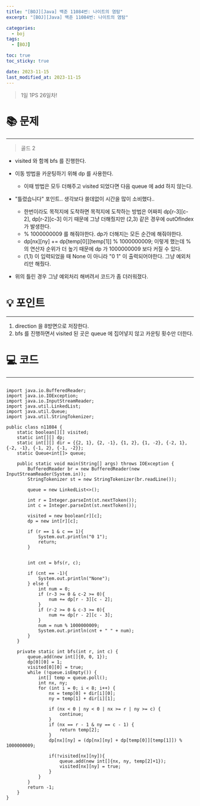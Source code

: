 ```yaml
---
title: "[BOJ][Java] 백준 11084번: 나이트의 염탐"
excerpt: "[BOJ][Java] 백준 11084번: 나이트의 염탐"

categories:
  - boj
tags:
  - [BOJ]

toc: true
toc_sticky: true

date: 2023-11-15
last_modified_at: 2023-11-15
---
```


> 1일 1PS 26일차!

# 📚 문제

---

> 골드 2

- visited 와 함께 bfs 를 진행한다.
- 이동 방법을 카운팅하기 위해 dp 를 사용한다. 
    - 이때 방법은 모두 더해주고 visited 되었다면 다음 queue 에 add 하지 않는다.

- "틀렸습니다" 포인트.. 생각보다 쓸데없이 시간을 많이 소비했다.. 
    - 한번이라도 목적지에 도착하면 목적지에 도착하는 방법은 어짜피 dp[r-3][c-2], dp[r-2][c-3] 이기 때문에 그냥 더해줬지만 (2,3) 같은 경우에 outOfIndex 가 발생한다.
    - % 1000000009 를 해줘야한다. dp가 더해지는 모든 순간에 해줘야한다.
    - dp[nx][ny] += dp[temp[0]][temp[1]] % 1000000009; 이렇게 했는데 %의 연산자 순위가 더 높기 때문에 dp 가 1000000009 보다 커질 수 있다. 
    - (1,1) 이 입력되었을 때 None 이 아니라 "0 1" 이 출력되어야한다. 그냥 예외처리만 해줬다. 

- 위의 틀린 경우 그냥 예외처리 해버려서 코드가 좀 더러워졌다.

# 💡 포인트

---

1. direction 을 8방면으로 저장한다. 
2. bfs 를 진행하면서 visited 된 곳은 queue 에 집어넣지 않고 카운팅 횟수만 더한다. 


# 💻 코드

---

```

import java.io.BufferedReader;
import java.io.IOException;
import java.io.InputStreamReader;
import java.util.LinkedList;
import java.util.Queue;
import java.util.StringTokenizer;

public class n11084 {
    static boolean[][] visited;
    static int[][] dp;
    static int[][] dir = {{2, 1}, {2, -1}, {1, 2}, {1, -2}, {-2, 1}, {-2, -1}, {-1, 2}, {-1, -2}};
    static Queue<int[]> queue;

    public static void main(String[] args) throws IOException {
        BufferedReader br = new BufferedReader(new InputStreamReader(System.in));
        StringTokenizer st = new StringTokenizer(br.readLine());

        queue = new LinkedList<>();

        int r = Integer.parseInt(st.nextToken());
        int c = Integer.parseInt(st.nextToken());

        visited = new boolean[r][c];
        dp = new int[r][c];

        if (r == 1 & c == 1){
            System.out.println("0 1");
            return;
        }


        int cnt = bfs(r, c);

        if (cnt == -1){
            System.out.println("None");
        } else {
            int num = 0;
            if (r-3 >= 0 & c-2 >= 0){
                num += dp[r - 3][c - 2];
            }
            if (r-2 >= 0 & c-3 >= 0){
                num += dp[r - 2][c - 3];
            }
            num = num % 1000000009;
            System.out.println(cnt + " " + num);
        }
    }

    private static int bfs(int r, int c) {
        queue.add(new int[]{0, 0, 1});
        dp[0][0] = 1;
        visited[0][0] = true;
        while (!queue.isEmpty()) {
            int[] temp = queue.poll();
            int nx, ny;
            for (int i = 0; i < 8; i++) {
                nx = temp[0] + dir[i][0];
                ny = temp[1] + dir[i][1];

                if (nx < 0 | ny < 0 | nx >= r | ny >= c) {
                    continue;
                }
                if (nx == r - 1 & ny == c - 1) {
                    return temp[2];
                }
                dp[nx][ny] = (dp[nx][ny] + dp[temp[0]][temp[1]]) % 1000000009;

                if(!visited[nx][ny]){
                    queue.add(new int[]{nx, ny, temp[2]+1});
                    visited[nx][ny] = true;
                }
            }
        }
        return -1;
    }
}

```
